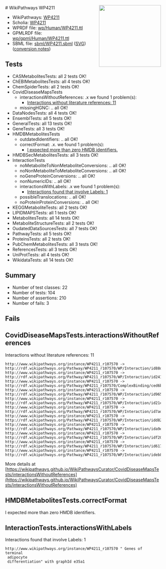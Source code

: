 <img style="float: right; width: 200px" src="../logo.png" />
# WikiPathways WP4211

* WikiPathways: [WP4211](https://identifiers.org/wikipathways:WP4211)
* Scholia: [WP4211](https://scholia.toolforge.org/wikipathways/WP4211)
* WPRDF file: [wp/Human/WP4211.ttl](../wp/Human/WP4211.ttl)
* GPMLRDF file: [wp/gpml/Human/WP4211.ttl](../wp/gpml/Human/WP4211.ttl)
* SBML file: [sbml/WP4211.sbml](../sbml/WP4211.sbml) ([SVG](../sbml/WP4211.svg)) ([conversion notes](../sbml/WP4211.txt))

## Tests
* CASMetabolitesTests: all 2 tests OK!
* ChEBIMetabolitesTests: all 4 tests OK!
* ChemSpiderTests: all 2 tests OK!
* CovidDiseaseMapsTests
    * interactionsWithoutReferences: .x we found 1 problem(s):
        * [Interactions without literature references: 11](#9701cce2)
    * missingHGNC: .. all OK!
* DataNodesTests: all 4 tests OK!
* EnsemblTests: all 5 tests OK!
* GeneralTests: all 13 tests OK!
* GeneTests: all 3 tests OK!
* HMDBMetabolitesTests
    * outdatedIdentifiers: .. all OK!
    * correctFormat: .x. we found 1 problem(s):
        * [I expected more than zero HMDB identifiers.](#ad154c1e)
* HMDBSecMetabolitesTests: all 3 tests OK!
* InteractionTests
    * noMetaboliteToNonMetaboliteConversions: .. all OK!
    * noNonMetaboliteToMetaboliteConversions: .. all OK!
    * noGeneProteinConversions: .. all OK!
    * nonNumericIDs: .. all OK!
    * interactionsWithLabels: .x we found 1 problem(s):
        * [Interactions found that involve Labels: 1](#630d2678)
    * possibleTranslocations: .. all OK!
    * noProteinProteinConversions: .. all OK!
* KEGGMetaboliteTests: all 2 tests OK!
* LIPIDMAPSTests: all 1 tests OK!
* MetabolitesTests: all 14 tests OK!
* MetaboliteStructureTests: all 2 tests OK!
* OudatedDataSourcesTests: all 7 tests OK!
* PathwayTests: all 5 tests OK!
* ProteinsTests: all 2 tests OK!
* PubChemMetabolitesTests: all 3 tests OK!
* ReferencesTests: all 3 tests OK!
* UniProtTests: all 4 tests OK!
* WikidataTests: all 14 tests OK!


## Summary

* Number of test classes: 22
* Number of tests: 104
* Number of assertions: 210
* Number of fails: 3

## Fails

<a name="9701cce2" />

## CovidDiseaseMapsTests.interactionsWithoutReferences

Interactions without literature references: 11
```
http://www.wikipathways.org/instance/WP4211_r107570 -> http://rdf.wikipathways.org/Pathway/WP4211_r107570/WP/Interaction/id88d03025
http://www.wikipathways.org/instance/WP4211_r107570 -> http://rdf.wikipathways.org/Pathway/WP4211_r107570/WP/Interaction/id241458b0
http://www.wikipathways.org/instance/WP4211_r107570 -> http://rdf.wikipathways.org/Pathway/WP4211_r107570/ComplexBinding/ced6b
http://www.wikipathways.org/instance/WP4211_r107570 -> http://rdf.wikipathways.org/Pathway/WP4211_r107570/WP/Interaction/id9658a5a3
http://www.wikipathways.org/instance/WP4211_r107570 -> http://rdf.wikipathways.org/Pathway/WP4211_r107570/WP/Interaction/id21c051e4
http://www.wikipathways.org/instance/WP4211_r107570 -> http://rdf.wikipathways.org/Pathway/WP4211_r107570/WP/Interaction/id7ad5c3c4
http://www.wikipathways.org/instance/WP4211_r107570 -> http://rdf.wikipathways.org/Pathway/WP4211_r107570/WP/Interaction/idd82be1ff
http://www.wikipathways.org/instance/WP4211_r107570 -> http://rdf.wikipathways.org/Pathway/WP4211_r107570/WP/Interaction/ida9ea02f3
http://www.wikipathways.org/instance/WP4211_r107570 -> http://rdf.wikipathways.org/Pathway/WP4211_r107570/WP/Interaction/idf206907f
http://www.wikipathways.org/instance/WP4211_r107570 -> http://rdf.wikipathways.org/Pathway/WP4211_r107570/WP/Interaction/id6173bc07
http://www.wikipathways.org/instance/WP4211_r107570 -> http://rdf.wikipathways.org/Pathway/WP4211_r107570/WP/Interaction/ideb86cddf
```

More details at [https://wikipathways.github.io/WikiPathwaysCurator/CovidDiseaseMapsTests/interactionsWithoutReferences](https://wikipathways.github.io/WikiPathwaysCurator/CovidDiseaseMapsTests/interactionsWithoutReferences)

<a name="ad154c1e" />

## HMDBMetabolitesTests.correctFormat

I expected more than zero HMDB identifiers.
<a name="630d2678" />

## InteractionTests.interactionsWithLabels

Interactions found that involve Labels: 1
```
http://www.wikipathways.org/instance/WP4211_r107570 " Genes of terminal
 adipocyte
 differentiation" with graphId e35a1
```

